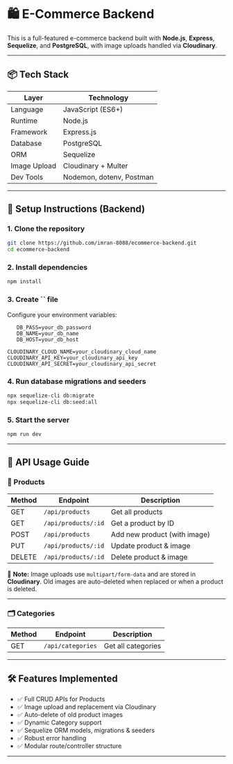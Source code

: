 # 🛍️ E-Commerce Backend

This is a full-featured e-commerce backend built with **Node.js**, **Express**, **Sequelize**, and **PostgreSQL**, with image uploads handled via **Cloudinary**.

---

## 📦 Tech Stack

| Layer        | Technology               |
| ------------ | ------------------------ |
| Language     | JavaScript (ES6+)        |
| Runtime      | Node.js                  |
| Framework    | Express.js               |
| Database     | PostgreSQL               |
| ORM          | Sequelize                |
| Image Upload | Cloudinary + Multer      |
| Dev Tools    | Nodemon, dotenv, Postman |

---

## 🚀 Setup Instructions (Backend)

### 1. **Clone the repository**

```bash
git clone https://github.com/imran-8088/ecommerce-backend.git
cd ecommerce-backend
```

### 2. **Install dependencies**

```bash
npm install
```

### 3. **Create ****\`\`**** file**

Configure your environment variables:

```DB_USER=your_db_user
   DB_PASS=your_db_password
   DB_NAME=your_db_name
   DB_HOST=your_db_host

CLOUDINARY_CLOUD_NAME=your_cloudinary_cloud_name
CLOUDINARY_API_KEY=your_cloudinary_api_key
CLOUDINARY_API_SECRET=your_cloudinary_api_secret

```

### 4. **Run database migrations and seeders**

```bash
npx sequelize-cli db:migrate
npx sequelize-cli db:seed:all
```

### 5. **Start the server**

```bash
npm run dev
```

---

## 📡 API Usage Guide

### 🛒 Products

| Method | Endpoint            | Description                  |
| ------ | ------------------- | ---------------------------- |
| GET    | `/api/products`     | Get all products             |
| GET    | `/api/products/:id` | Get a product by ID          |
| POST   | `/api/products`     | Add new product (with image) |
| PUT    | `/api/products/:id` | Update product & image       |
| DELETE | `/api/products/:id` | Delete product & image       |

📌 **Note:** Image uploads use `multipart/form-data` and are stored in **Cloudinary**. Old images are auto-deleted when replaced or when a product is deleted.

---

### 🗂️ Categories

| Method | Endpoint          | Description        |
| ------ | ----------------- | ------------------ |
| GET    | `/api/categories` | Get all categories |

---

## 🛠 Features Implemented

- ✅ Full CRUD APIs for Products
- ✅ Image upload and replacement via Cloudinary
- ✅ Auto-delete of old product images
- ✅ Dynamic Category support
- ✅ Sequelize ORM models, migrations & seeders
- ✅ Robust error handling
- ✅ Modular route/controller structure

---
